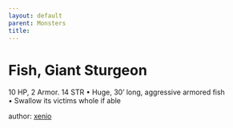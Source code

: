 ```yaml
---
layout: default
parent: Monsters 
title: 
--- 
```

# Fish, Giant Sturgeon
10 HP, 2 Armor. 14 STR
• Huge, 30’ long, aggressive armored fish  
• Swallow its victims whole if able  





author: [xenio](https://xenioinabottle.blogspot.com/2021/02/classic-monsters-for-cairnito-part-1.html) 


